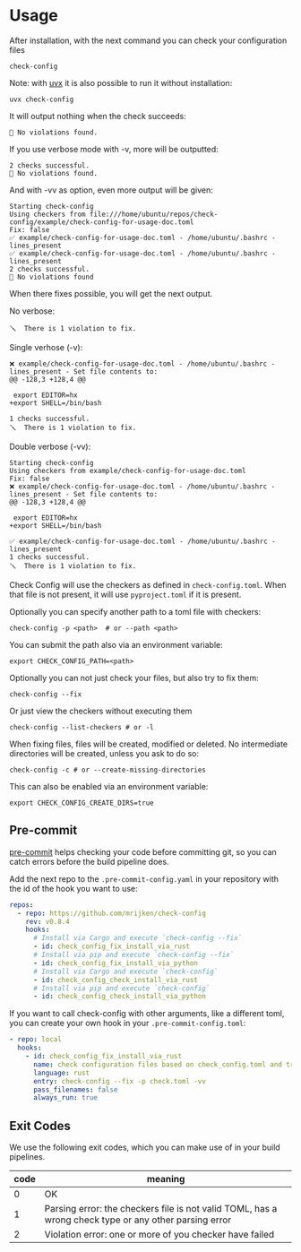# Usage

After installation, with the next command you can check your configuration files

```shell
check-config
```

Note: with [uvx](https://docs.astral.sh/uv/guides/tools/) it is also possible to run it without installation:

```shell
uvx check-config
```

It will output nothing when the check succeeds:

```console
🥇 No violations found.
```

If you use verbose mode with -v, more will be outputted:

```console
2 checks successful.
🥇 No violations found.
```

And with -vv as option, even more output will be given:

```console
Starting check-config
Using checkers from file:///home/ubuntu/repos/check-config/example/check-config-for-usage-doc.toml
Fix: false
✅ example/check-config-for-usage-doc.toml - /home/ubuntu/.bashrc - lines_present
✅ example/check-config-for-usage-doc.toml - /home/ubuntu/.bashrc - lines_present
2 checks successful.
🥇 No violations found
```

When there fixes possible, you will get the next output.

No verbose:

```console
🪛  There is 1 violation to fix.
```

Single verhose (-v):

```console
❌ example/check-config-for-usage-doc.toml - /home/ubuntu/.bashrc - lines_present - Set file contents to:
@@ -128,3 +128,4 @@

 export EDITOR=hx
+export SHELL=/bin/bash

1 checks successful.
🪛  There is 1 violation to fix.
```

Double verbose (-vv):

```console
Starting check-config
Using checkers from example/check-config-for-usage-doc.toml
Fix: false
❌ example/check-config-for-usage-doc.toml - /home/ubuntu/.bashrc - lines_present - Set file contents to:
@@ -128,3 +128,4 @@

 export EDITOR=hx
+export SHELL=/bin/bash

✅ example/check-config-for-usage-doc.toml - /home/ubuntu/.bashrc - lines_present
1 checks successful.
🪛  There is 1 violation to fix.
```

Check Config will use the checkers as defined in `check-config.toml`. When that file is not present,
it will use `pyproject.toml` if it is present.

Optionally you can specify another path to a toml file with checkers:

```shell
check-config -p <path>  # or --path <path>
```

You can submit the path also via an environment variable:

```shell
export CHECK_CONFIG_PATH=<path>
```

Optionally you can not just check your files, but also try to fix them:

```shell
check-config --fix
```

Or just view the checkers without executing them

```shell
check-config --list-checkers # or -l
```

When fixing files, files will be created, modified or deleted. No intermediate directories
will be created, unless you ask to do so:

```shell
check-config -c # or --create-missing-directories
```

This can also be enabled via an environment variable:

```shell
export CHECK_CONFIG_CREATE_DIRS=true
```

## Pre-commit

[pre-commit](https://pre-commit.com/) helps checking your code before committing git, so you can catch errors
before the build pipeline does.

Add the next repo to the `.pre-commit-config.yaml` in your repository with the id of the hook
you want to use:

```yaml
repos:
  - repo: https://github.com/mrijken/check-config
    rev: v0.8.4
    hooks:
      # Install via Cargo and execute `check-config --fix`
      - id: check_config_fix_install_via_rust
      # Install via pip and execute `check-config --fix`
      - id: check_config_fix_install_via_python
      # Install via Cargo and execute `check-config`
      - id: check_config_check_install_via_rust
      # Install via pip and execute `check-config`
      - id: check_config_check_install_via_python
```

If you want to call check-config with other arguments, like a different toml, you can create your own hook
in your `.pre-commit-config.toml`:

```yaml
- repo: local
  hooks:
    - id: check_config_fix_install_via_rust
      name: check configuration files based on check_config.toml and try to fix them
      language: rust
      entry: check-config --fix -p check.toml -vv
      pass_filenames: false
      always_run: true
```

## Exit Codes

We use the following exit codes, which you can make use of in your build pipelines.

| code | meaning                                                                                               |
| ---- | ----------------------------------------------------------------------------------------------------- |
| 0    | OK                                                                                                    |
| 1    | Parsing error: the checkers file is not valid TOML, has a wrong check type or any other parsing error |
| 2    | Violation error: one or more of you checker have failed                                               |
